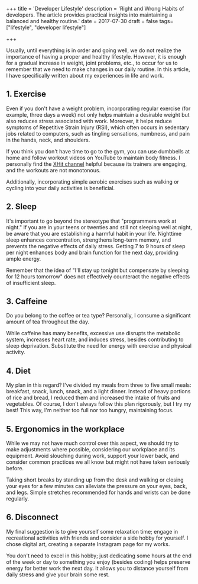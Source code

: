 +++
title = 'Developer Lifestyle'
description = 'Right and Wrong Habits of developers. The article provides practical insights into maintaining a balanced and healthy routine.'
date = 2017-07-30
draft = false
tags= ["lifestyle", "developer lifestyle"]

+++

Usually, until everything is in order and going well, we do not realize the importance of having a proper and healthy lifestyle. However, it is enough for a gradual increase in weight, joint problems, etc., to occur for us to remember that we need to make changes in our daily routine. In this article, I have specifically written about my experiences in life and work.

## 1. Exercise
Even if you don't have a weight problem, incorporating regular exercise (for example, three days a week) not only helps maintain a desirable weight but also reduces stress associated with work. Moreover, it helps reduce symptoms of Repetitive Strain Injury (RSI), which often occurs in sedentary jobs related to computers, such as tingling sensations, numbness, and pain in the hands, neck, and shoulders.

If you think you don't have time to go to the gym, you can use dumbbells at home and follow workout videos on YouTube to maintain body fitness. I personally find the [XHit channel](https://www.youtube.com/user/XHITDaily) helpful because its trainers are engaging, and the workouts are not monotonous.

Additionally, incorporating simple aerobic exercises such as walking or cycling into your daily activities is beneficial.

## 2. Sleep
It's important to go beyond the stereotype that "programmers work at night." If you are in your teens or twenties and still not sleeping well at night, be aware that you are establishing a harmful habit in your life. Nighttime sleep enhances concentration, strengthens long-term memory, and prevents the negative effects of daily stress. Getting 7 to 9 hours of sleep per night enhances body and brain function for the next day, providing ample energy.

Remember that the idea of "I'll stay up tonight but compensate by sleeping for 12 hours tomorrow" does not effectively counteract the negative effects of insufficient sleep.

## 3. Caffeine
Do you belong to the coffee or tea type? Personally, I consume a significant amount of tea throughout the day.

While caffeine has many benefits, excessive use disrupts the metabolic system, increases heart rate, and induces stress, besides contributing to sleep deprivation. Substitute the need for energy with exercise and physical activity.

## 4. Diet
My plan in this regard? I've divided my meals from three to five small meals: breakfast, snack, lunch, snack, and a light dinner. Instead of heavy portions of rice and bread, I reduced them and increased the intake of fruits and vegetables. Of course, I don't always follow this plan rigorously, but I try my best! This way, I'm neither too full nor too hungry, maintaining focus.

## 5. Ergonomics in the workplace
While we may not have much control over this aspect, we should try to make adjustments where possible, considering our workplace and its equipment. Avoid slouching during work, support your lower back, and consider common practices we all know but might not have taken seriously before.

Taking short breaks by standing up from the desk and walking or closing your eyes for a few minutes can alleviate the pressure on your eyes, back, and legs. Simple stretches recommended for hands and wrists can be done regularly.

## 6. Disconnect
My final suggestion is to give yourself some relaxation time; engage in recreational activities with friends and consider a side hobby for yourself. I chose digital art, creating a separate Instagram page for my works.

You don't need to excel in this hobby; just dedicating some hours at the end of the week or day to something you enjoy (besides coding) helps preserve energy for better work the next day. It allows you to distance yourself from daily stress and give your brain some rest.
